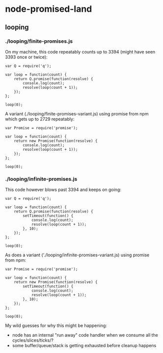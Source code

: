 # node-promised-land

## looping

### ./looping/finite-promises.js
On my machine, this code repeatably counts up to 3394 (might have seen 3393 once or twice):

    var Q = require('q');

    var loop = function(count) {
        return Q.promise(function(resolve) {
            console.log(count);
            resolve(loop(count + 1));
        });
    };

    loop(0);

A variant (./looping/finite-promises-variant.js) using promise from npm which gets up to
2729 repeatably:

    var Promise = require('promise');

    var loop = function(count) {
        return new Promise(function(resolve) {
            console.log(count);
            resolve(loop(count + 1));
        });
    };

    loop(0);

### ./looping/infinite-promises.js
This code however blows past 3394 and keeps on going:

    var Q = require('q');

    var loop = function(count) {
        return Q.promise(function(resolve) {
            setTimeout(function() {
                console.log(count);
                resolve(loop(count + 1));
            }, 10);
        });
    };

    loop(0);

As does a variant ('./looping/infinite-promises-variant.js) using promise from npm:

    var Promise = require('promise');

    var loop = function(count) {
        return new Promise(function(resolve) {
            setTimeout(function() {
                console.log(count);
                resolve(loop(count + 1));
            }, 10);
        });
    };

    loop(0);

My wild guesses for why this might be happening:
* node has an internal "run away" code handler when we consume all the cycles/slices/ticks/?
* some buffer/queue/stack is getting exhausted before cleanup happens
